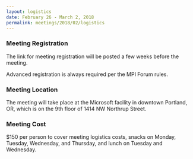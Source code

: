 ```yaml
---
layout: logistics
date: February 26 - March 2, 2018
permalink: meetings/2018/02/logistics
---
```


### Meeting Registration

The link for meeting registration will be posted a few weeks before the meeting.

Advanced registration is always required per the MPI Forum rules.

### Meeting Location

The meeting will take place at the Microsoft facility in downtown Portland, OR,
which is on the 9th floor of 1414 NW Northrup Street.

### Meeting Cost

$150 per person to cover meeting logistics costs, snacks on Monday, Tuesday,
Wednesday, and Thursday, and lunch on Tuesday and Wednesday.  

